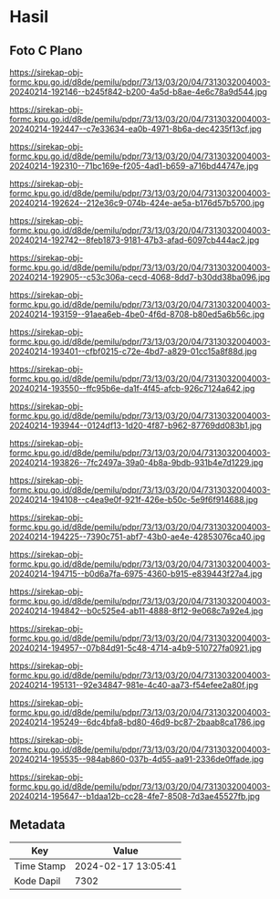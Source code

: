 # Hasil

## Foto C Plano

https://sirekap-obj-formc.kpu.go.id/d8de/pemilu/pdpr/73/13/03/20/04/7313032004003-20240214-192146--b245f842-b200-4a5d-b8ae-4e6c78a9d544.jpg

https://sirekap-obj-formc.kpu.go.id/d8de/pemilu/pdpr/73/13/03/20/04/7313032004003-20240214-192447--c7e33634-ea0b-4971-8b6a-dec4235f13cf.jpg

https://sirekap-obj-formc.kpu.go.id/d8de/pemilu/pdpr/73/13/03/20/04/7313032004003-20240214-192310--71bc169e-f205-4ad1-b659-a716bd44747e.jpg

https://sirekap-obj-formc.kpu.go.id/d8de/pemilu/pdpr/73/13/03/20/04/7313032004003-20240214-192624--212e36c9-074b-424e-ae5a-b176d57b5700.jpg

https://sirekap-obj-formc.kpu.go.id/d8de/pemilu/pdpr/73/13/03/20/04/7313032004003-20240214-192742--8feb1873-9181-47b3-afad-6097cb444ac2.jpg

https://sirekap-obj-formc.kpu.go.id/d8de/pemilu/pdpr/73/13/03/20/04/7313032004003-20240214-192905--c53c306a-cecd-4068-8dd7-b30dd38ba096.jpg

https://sirekap-obj-formc.kpu.go.id/d8de/pemilu/pdpr/73/13/03/20/04/7313032004003-20240214-193159--91aea6eb-4be0-4f6d-8708-b80ed5a6b56c.jpg

https://sirekap-obj-formc.kpu.go.id/d8de/pemilu/pdpr/73/13/03/20/04/7313032004003-20240214-193401--cfbf0215-c72e-4bd7-a829-01cc15a8f88d.jpg

https://sirekap-obj-formc.kpu.go.id/d8de/pemilu/pdpr/73/13/03/20/04/7313032004003-20240214-193550--ffc95b6e-da1f-4f45-afcb-926c7124a642.jpg

https://sirekap-obj-formc.kpu.go.id/d8de/pemilu/pdpr/73/13/03/20/04/7313032004003-20240214-193944--0124df13-1d20-4f87-b962-87769dd083b1.jpg

https://sirekap-obj-formc.kpu.go.id/d8de/pemilu/pdpr/73/13/03/20/04/7313032004003-20240214-193826--7fc2497a-39a0-4b8a-9bdb-931b4e7d1229.jpg

https://sirekap-obj-formc.kpu.go.id/d8de/pemilu/pdpr/73/13/03/20/04/7313032004003-20240214-194108--c4ea9e0f-921f-426e-b50c-5e9f6f914688.jpg

https://sirekap-obj-formc.kpu.go.id/d8de/pemilu/pdpr/73/13/03/20/04/7313032004003-20240214-194225--7390c751-abf7-43b0-ae4e-42853076ca40.jpg

https://sirekap-obj-formc.kpu.go.id/d8de/pemilu/pdpr/73/13/03/20/04/7313032004003-20240214-194715--b0d6a7fa-6975-4360-b915-e839443f27a4.jpg

https://sirekap-obj-formc.kpu.go.id/d8de/pemilu/pdpr/73/13/03/20/04/7313032004003-20240214-194842--b0c525e4-ab11-4888-8f12-9e068c7a92e4.jpg

https://sirekap-obj-formc.kpu.go.id/d8de/pemilu/pdpr/73/13/03/20/04/7313032004003-20240214-194957--07b84d91-5c48-4714-a4b9-510727fa0921.jpg

https://sirekap-obj-formc.kpu.go.id/d8de/pemilu/pdpr/73/13/03/20/04/7313032004003-20240214-195131--92e34847-981e-4c40-aa73-f54efee2a80f.jpg

https://sirekap-obj-formc.kpu.go.id/d8de/pemilu/pdpr/73/13/03/20/04/7313032004003-20240214-195249--6dc4bfa8-bd80-46d9-bc87-2baab8ca1786.jpg

https://sirekap-obj-formc.kpu.go.id/d8de/pemilu/pdpr/73/13/03/20/04/7313032004003-20240214-195535--984ab860-037b-4d55-aa91-2336de0ffade.jpg

https://sirekap-obj-formc.kpu.go.id/d8de/pemilu/pdpr/73/13/03/20/04/7313032004003-20240214-195647--b1daa12b-cc28-4fe7-8508-7d3ae45527fb.jpg


## Metadata

| Key        | Value               |
| ---------- | ------------------- |
| Time Stamp | 2024-02-17 13:05:41 |
| Kode Dapil | 7302                |



